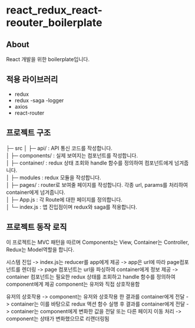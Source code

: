 # react_redux_react-reouter_boilerplate

## About

React 개발을 위한 boilerplate입니다.

## 적용 라이브러리

- redux
- redux -saga -logger
- axios
- react-router

## 프로젝트 구조

├─ src
│ ├─ api/ : API 통신 코드를 작성합니다.  
│ ├─ components/ : 실제 보여지는 컴포넌트를 작성합니다.  
│ ├─ container/ : redux 상태 조회와 handle 함수를 정의하여 컴포넌트에게 넘겨줍니다.  
│ ├─ modules : redux 모듈을 작성합니다.  
│ ├─ pages/ : router로 보여줄 페이지를 작성합니다. 각종 url, params를 처리하여 container에게 넘겨줍니다.  
│ ├─ App.js : 각 Route에 대한 페이지를 정의합니다.  
│ └─ index.js : 앱 진입점이며 redux와 saga를 적용합니다.

## 프로젝트 동작 로직

이 프로젝트는 MVC 패턴을 따르며 Components는 View, Container는 Controller, Redux는 Model역할을 합니다.

시스템 진입 -> index.js는 reducer를 app에게 제공 -> app은 url에 따라 page컴포넌트를 렌더링 -> page 컴포넌트는 url을 파싱하여 container에게 정보 제공 -> container 컴포넌트는 필요한 redux 상태를 조회하고 handle 함수를 정의하여 component에게 제공 component는 유저와 직접 상호작용함

유저의 상호작용 -> component는 유저와 상호작용 한 결과를 container에게 전달 -> container는 이를 바탕으로 redux 액션 함수 실행 후 결과를 container에게 전달 -> container는 component에게 변화한 값을 전달 또는 다른 페이지 이동 처리 -> component는 상태가 변화했으므로 리랜더링됨
